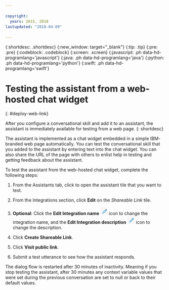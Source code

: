 ```yaml
---

copyright:
  years: 2015, 2018
lastupdated: "2018-04-09"

---
```


{:shortdesc: .shortdesc}
{:new_window: target="_blank"}
{:tip: .tip}
{:pre: .pre}
{:codeblock: .codeblock}
{:screen: .screen}
{:javascript: .ph data-hd-programlang='javascript'}
{:java: .ph data-hd-programlang='java'}
{:python: .ph data-hd-programlang='python'}
{:swift: .ph data-hd-programlang='swift'}

# Testing the assistant from a web-hosted chat widget
{: #deploy-web-link}

After you configure a conversational skill and add it to an assistant, the assistant is immediately available for testing from a web page.
{: shortdesc}

The assistant is implemented as a chat widget embedded in a simple IBM-branded web page automatically. You can test the conversational skill that you added to the assistant by entering text into the chat widget. You can also share the URL of the page with others to enlist help in testing and getting feedback about the assistant.

To test the assistant from the web-hosted chat widget, complete the following steps:

1.  From the Assistants tab, click to open the assistant tile that you want to test.

1.  From the Integrations section, click **Edit** on the *Shareable Link* tile.

1.  **Optional**: Click the **Edit Integration name** ![Edit Integration](images/edit-integration.png) icon to change the integration name, and the **Edit Integration description** ![Edit Integration](images/edit-integration.png) icon to change the description.

1.  Click **Create Shareable Link**.

1.  Click **Visit public link**.

1.  Submit a test utterance to see how the assistant responds.

The dialog flow is restarted after 30 minutes of inactivity. Meaning if you stop testing the assistant, after 30 minutes any context variable values that were set during the previous conversation are set to null or back to their default values.
